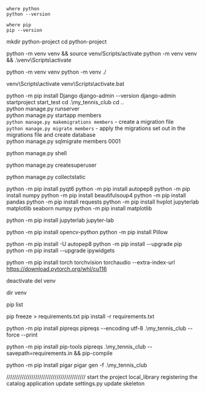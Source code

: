 `where python`    
`python --version`

`where pip`   
`pip --version`


mkdir python-project
cd python-project


python -m venv venv && source venv/Scripts/activate
python -m venv venv && .\venv\Scripts\activate

python -m venv venv
python -m venv ./

venv\Scripts\activate
venv\Scripts\activate.bat

python -m pip install Django
django-admin --version
django-admin startproject start_test
cd .\my_tennis_club
cd ..\
python manage.py runserver   
python manage.py startapp members   
`python manage.py makemigrations members` - create a migration file   
`python manage.py migrate members` - apply the migrations set out in the migrations file and create database   
python manage.py sqlmigrate members 0001

python manage.py shell

python manage.py createsuperuser

python manage.py collectstatic

python -m pip install pyqt6
python -m pip install autopep8
python -m pip install numpy
python -m pip install beautifulsoup4
python -m pip install pandas
python -m pip install requests
python -m pip install hvplot jupyterlab matplotlib seaborn numpy
python -m pip install matplotlib

python -m pip install jupyterlab
jupyter-lab

python -m pip install opencv-python
python -m pip install Pillow

python -m pip install -U autopep8
python -m pip install --upgrade pip
python -m pip install --upgrade ipywidgets

python -m pip install torch torchvision torchaudio --extra-index-url https://download.pytorch.org/whl/cu116


deactivate
del venv

dir venv

pip list

pip freeze > requirements.txt
pip install -r requirements.txt

python -m pip install pipreqs
pipreqs --encoding utf-8 .\my_tennis_club --force --print

python -m pip install pip-tools
pipreqs .\my_tennis_club --savepath=requirements.in && pip-compile

python -m pip install pigar
pigar gen -f .\my_tennis_club




/////////////////////////////////////////
start the project local_library
registering the catalog application
update settings.py
update skeleton

